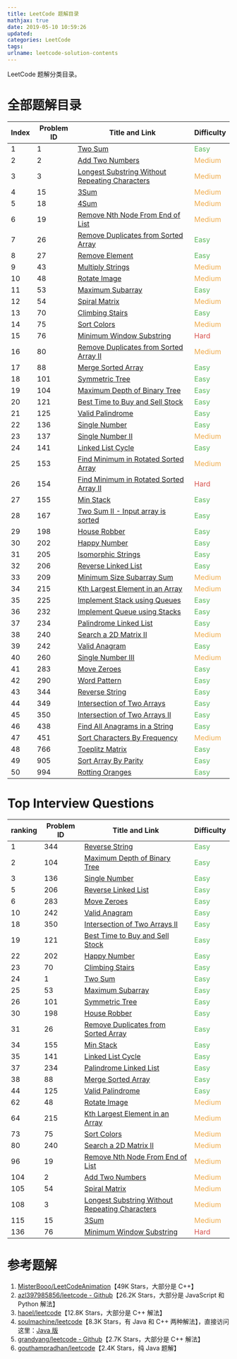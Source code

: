 ```yaml
---
title: LeetCode 题解目录
mathjax: true
date: 2019-05-10 10:59:26
updated:
categories: LeetCode
tags:
urlname: leetcode-solution-contents
---
```


LeetCode 题解分类目录。

<!-- more -->

# 全部题解目录

| Index | Problem ID | Title and Link                                               | Difficulty                                |
| ----- | ---------- | ------------------------------------------------------------ | ----------------------------------------- |
| 1     | 1          | [Two Sum](https://52heartz.top/articles/LeetCode-1-Two-Sum/) | <span style="color:#5cb85c">Easy</span>   |
| 2     | 2          | [Add Two Numbers](https://52heartz.top/articles/LeetCode-2-Add-Two-Numbers/) | <span style="color:#f0ad4e">Medium</span> |
| 3     | 3          | [Longest Substring Without Repeating Characters](https://52heartz.top/articles/LeetCode-3-Longest-Substring-Without-Repeating-Characters/) | <span style="color:#f0ad4e">Medium</span> |
| 4     | 15         | [3Sum](https://52heartz.top/articles/LeetCode-15-3Sum/)      | <span style="color:#f0ad4e">Medium</span> |
| 5     | 18         | [4Sum](https://52heartz.top/articles/LeetCode-18-4Sum/)      | <span style="color:#f0ad4e">Medium</span> |
| 6     | 19         | [Remove Nth Node From End of List](https://52heartz.top/articles/LeetCode-19-Remove-Nth-Node-From-End-of-List/) | <span style="color:#f0ad4e">Medium</span> |
| 7     | 26         | [Remove Duplicates from Sorted Array](https://52heartz.top/articles/LeetCode-26-Remove-Duplicates-form-Sorted-Array/) | <span style="color:#5cb85c">Easy</span>   |
| 8     | 27         | [Remove Element](https://52heartz.top/articles/LeetCode-27-Remove-Element/) | <span style="color:#5cb85c">Easy</span>   |
| 9     | 43         | [Multiply Strings](https://52heartz.top/articles/LeetCode-43-Multiply-Strings/) | <span style="color:#f0ad4e">Medium</span> |
| 10    | 48         | [Rotate Image](https://52heartz.top/articles/LeetCode-48-Rotate-Image/) | <span style="color:#f0ad4e">Medium</span> |
| 11    | 53         | [Maximum Subarray](https://52heartz.top/articles/LeetCode-53-Maximum-Subarray/) | <span style="color:#5cb85c">Easy</span>   |
| 12    | 54         | [Spiral Matrix](https://52heartz.top/articles/LeetCode-54-Spiral-Matrix&jianzhi-Offer-29/) | <span style="color:#f0ad4e">Medium</span> |
| 13    | 70         | [Climbing Stairs](https://52heartz.top/articles/LeetCode-70-Climbing-Stairs/) | <span style="color:#5cb85c">Easy</span>   |
| 14    | 75         | [Sort Colors](https://52heartz.top/articles/LeetCode-75-Sort-Colors/) | <span style="color:#f0ad4e">Medium</span> |
| 15    | 76         | [Minimum Window Substring](https://52heartz.top/articles/LeetCode-76-Minimum-Window-Substring/) | <span style="color:#d9534f">Hard</span>   |
| 16    | 80         | [Remove Duplicates from Sorted Array II](https://52heartz.top/articles/LeetCode-80-Remove-Duplicates-from-Sorted-Array-II/) | <span style="color:#f0ad4e">Medium</span> |
| 17    | 88         | [Merge Sorted Array](https://52heartz.top/articles/LeetCode-88-Merge-Sorted-Array/) | <span style="color:#5cb85c">Easy</span>   |
| 18    | 101        | [Symmetric Tree](https://52heartz.top/articles/LeetCode-101-Symmetric-Tree/) | <span style="color:#5cb85c">Easy</span>   |
| 19    | 104        | [Maximum Depth of Binary Tree](https://52heartz.top/articles/leetcode-104-maximum-depth-of-binary-tree/) | <span style="color:#5cb85c">Easy</span>   |
| 20    | 121        | [Best Time to Buy and Sell Stock](https://52heartz.top/articles/LeetCode-121-Best-Time-to-Buy-and-Sell-Stock/) | <span style="color:#5cb85c">Easy</span>   |
| 21    | 125        | [Valid Palindrome](https://52heartz.top/articles/LeetCode-125-Valid-Palindrome/) | <span style="color:#5cb85c">Easy</span>   |
| 22    | 136        | [Single Number](https://52heartz.top/articles/LeetCode-136-Single-Number/) | <span style="color:#5cb85c">Easy</span>   |
| 23    | 137        | [Single Number II](https://52heartz.top/articles/LeetCode-137-Single-Number-II/) | <span style="color:#f0ad4e">Medium</span> |
| 24    | 141        | [Linked List Cycle](https://52heartz.top/articles/LeetCode-141-Linked-List-Cycle/) | <span style="color:#5cb85c">Easy</span>   |
| 25    | 153        | [Find Minimum in Rotated Sorted Array](https://52heartz.top/articles/LeetCode-153-Find-Minimum-in-Rotated-Sorted-Array/) | <span style="color:#f0ad4e">Medium</span> |
| 26    | 154        | [Find Minimum in Rotated Sorted Array II](https://52heartz.top/articles/LeetCode-154-Find-Minimum-in-Rotated-Sorted-Array-II/) | <span style="color:#d9534f">Hard</span>   |
| 27    | 155        | [Min Stack](https://52heartz.top/articles/LeetCode-155-Min-Stack&jianzhi-offer-30/) | <span style="color:#5cb85c">Easy</span>   |
| 28    | 167        | [Two Sum II - Input array is sorted](https://52heartz.top/articles/LeetCode-167-Two-Sum-II-Input-array-is-sorted/) | <span style="color:#5cb85c">Easy</span>   |
| 29    | 198        | [House Robber](https://52heartz.top/articles/leetcode-198-house-robber/) | <span style="color:#5cb85c">Easy</span>   |
| 30    | 202        | [Happy Number](https://52heartz.top/articles/LeetCode-202-Happy-Number/) | <span style="color:#5cb85c">Easy</span>   |
| 31    | 205        | [Isomorphic Strings](https://52heartz.top/articles/LeetCode-205-Isomorphic-Strings/) | <span style="color:#5cb85c">Easy</span>   |
| 32    | 206        | [Reverse Linked List](https://52heartz.top/articles/leetcode-206-reverse-linked-list/) | <span style="color:#5cb85c">Easy</span>   |
| 33    | 209        | [Minimum Size Subarray Sum](https://52heartz.top/articles/LeetCode-209-Minimum-Size-Subarray-Sum/) | <span style="color:#f0ad4e">Medium</span> |
| 34    | 215        | [Kth Largest Element in an Array](https://52heartz.top/articles/LeetCode-215-Kth-Largest-Element-in-an-Array/) | <span style="color:#f0ad4e">Medium</span> |
| 35    | 225        | [Implement Stack using Queues](https://52heartz.top/articles/LeetCode-225-Implement-Stack-using-Queues/) | <span style="color:#5cb85c">Easy</span>   |
| 36    | 232        | [Implement Queue using Stacks](https://52heartz.top/articles/LeetCode-232-Implement-Queue-using-Stacks/) | <span style="color:#5cb85c">Easy</span>   |
| 37    | 234        | [Palindrome Linked List](https://52heartz.top/articles/LeetCode-234-Palindrome-Linked-List/) | <span style="color:#5cb85c">Easy</span>   |
| 38    | 240        | [Search a 2D Matrix II](https://52heartz.top/articles/LeetCode-240-Search-a-2D-Matrix-II/) | <span style="color:#f0ad4e">Medium</span> |
| 39    | 242        | [Valid Anagram](https://52heartz.top/articles/LeetCode-242-Valid-Anagram/) | <span style="color:#5cb85c">Easy</span>   |
| 40    | 260        | [Single Number III](https://52heartz.top/articles/LeetCode-260-Single-Number-III/) | <span style="color:#f0ad4e">Medium</span> |
| 41    | 283        | [Move Zeroes](https://52heartz.top/articles/LeetCode-283-Move-Zeros/) | <span style="color:#5cb85c">Easy</span>   |
| 42    | 290        | [Word Pattern](https://52heartz.top/articles/LeetCode-290-Word-Pattern/) | <span style="color:#5cb85c">Easy</span>   |
| 43    | 344        | [Reverse String](https://52heartz.top/articles/LeetCode-344-Reverse-String/) | <span style="color:#5cb85c">Easy</span>   |
| 44    | 349        | [Intersection of Two Arrays](https://52heartz.top/articles/LeetCode-349-Intersection-of-Two-Arrays/) | <span style="color:#5cb85c">Easy</span>   |
| 45    | 350        | [Intersection of Two Arrays II](https://52heartz.top/articles/LeetCode-350-Intersection-of-Two-Arrays-II/) | <span style="color:#5cb85c">Easy</span>   |
| 46    | 438        | [Find All Anagrams in a String](https://52heartz.top/articles/LeetCode-438-Find-All-Anagrams-in-a-String/) | <span style="color:#5cb85c">Easy</span>   |
| 47    | 451        | [Sort Characters By Frequency](https://52heartz.top/articles/LeetCode-451-Sort-Characters-By-Frequency/) | <span style="color:#f0ad4e">Medium</span> |
| 48    | 766        | [Toeplitz Matrix](https://52heartz.top/articles/LeetCode-766-Toeplitz-Matrix/) | <span style="color:#5cb85c">Easy</span>   |
| 49    | 905        | [Sort Array By Parity](https://52heartz.top/articles/LeetCode-905-Sort-Array-By-Parity/) | <span style="color:#5cb85c">Easy</span>   |
| 50    | 994        | [Rotting Oranges](https://52heartz.top/articles/LeetCode-994-Rotting-Oranges/) | <span style="color:#5cb85c">Easy</span>   |



# Top Interview Questions

| ranking | Problem ID | Title and Link                                               | Difficulty                                |
| ------- | ---------- | ------------------------------------------------------------ | ----------------------------------------- |
| 1       | 344        | [Reverse String](https://52heartz.top/articles/LeetCode-344-Reverse-String/) | <span style="color:#5cb85c">Easy</span>   |
| 2       | 104        | [Maximum Depth of Binary Tree](https://52heartz.top/articles/leetcode-104-maximum-depth-of-binary-tree/) | <span style="color:#5cb85c">Easy</span>   |
| 3       | 136        | [Single Number](https://52heartz.top/articles/LeetCode-136-Single-Number/) | <span style="color:#5cb85c">Easy</span>   |
| 5       | 206        | [Reverse Linked List](https://52heartz.top/articles/leetcode-206-reverse-linked-list/) | <span style="color:#5cb85c">Easy</span>   |
| 6       | 283        | [Move Zeroes](https://52heartz.top/articles/LeetCode-283-Move-Zeros/) | <span style="color:#5cb85c">Easy</span>   |
| 10      | 242        | [Valid Anagram](https://52heartz.top/articles/LeetCode-242-Valid-Anagram/) | <span style="color:#5cb85c">Easy</span>   |
| 18      | 350        | [Intersection of Two Arrays II](https://52heartz.top/articles/LeetCode-350-Intersection-of-Two-Arrays-II/) | <span style="color:#5cb85c">Easy</span>   |
| 19      | 121        | [Best Time to Buy and Sell Stock](https://52heartz.top/articles/LeetCode-121-Best-Time-to-Buy-and-Sell-Stock/) | <span style="color:#5cb85c">Easy</span>   |
| 22      | 202        | [Happy Number](https://52heartz.top/articles/LeetCode-202-Happy-Number/) | <span style="color:#5cb85c">Easy</span>   |
| 23      | 70         | [Climbing Stairs](https://52heartz.top/articles/LeetCode-70-Climbing-Stairs/) | <span style="color:#5cb85c">Easy</span>   |
| 24      | 1          | [Two Sum](https://52heartz.top/articles/LeetCode-1-Two-Sum/) | <span style="color:#5cb85c">Easy</span>   |
| 25      | 53         | [Maximum Subarray](https://52heartz.top/articles/LeetCode-53-Maximum-Subarray/) | <span style="color:#5cb85c">Easy</span>   |
| 26      | 101        | [Symmetric Tree](https://52heartz.top/articles/LeetCode-101-Symmetric-Tree/) | <span style="color:#5cb85c">Easy</span>   |
| 30      | 198        | [House Robber](https://52heartz.top/articles/leetcode-198-house-robber/) | <span style="color:#5cb85c">Easy</span>   |
| 31      | 26         | [Remove Duplicates from Sorted Array](https://52heartz.top/articles/LeetCode-26-Remove-Duplicates-form-Sorted-Array/) | <span style="color:#5cb85c">Easy</span>   |
| 34      | 155        | [Min Stack](https://52heartz.top/articles/LeetCode-155-Min-Stack&jianzhi-offer-30/) | <span style="color:#5cb85c">Easy</span>   |
| 35      | 141        | [Linked List Cycle](https://52heartz.top/articles/LeetCode-141-Linked-List-Cycle/) | <span style="color:#5cb85c">Easy</span>   |
| 37      | 234        | [Palindrome Linked List](https://52heartz.top/articles/LeetCode-234-Palindrome-Linked-List/) | <span style="color:#5cb85c">Easy</span>   |
| 38      | 88         | [Merge Sorted Array](https://52heartz.top/articles/LeetCode-88-Merge-Sorted-Array/) | <span style="color:#5cb85c">Easy</span>   |
| 44      | 125        | [Valid Palindrome](https://52heartz.top/articles/LeetCode-125-Valid-Palindrome/) | <span style="color:#5cb85c">Easy</span>   |
| 62      | 48         | [Rotate Image](https://52heartz.top/articles/LeetCode-48-Rotate-Image/) | <span style="color:#f0ad4e">Medium</span> |
| 64      | 215        | [Kth Largest Element in an Array](https://52heartz.top/articles/LeetCode-215-Kth-Largest-Element-in-an-Array/) | <span style="color:#f0ad4e">Medium</span> |
| 73      | 75         | [Sort Colors](https://52heartz.top/articles/LeetCode-75-Sort-Colors/) | <span style="color:#f0ad4e">Medium</span> |
| 80      | 240        | [Search a 2D Matrix II](https://52heartz.top/articles/LeetCode-240-Search-a-2D-Matrix-II/) | <span style="color:#f0ad4e">Medium</span> |
| 96      | 19         | [Remove Nth Node From End of List](https://52heartz.top/articles/LeetCode-19-Remove-Nth-Node-From-End-of-List/) | <span style="color:#f0ad4e">Medium</span> |
| 104     | 2          | [Add Two Numbers](https://52heartz.top/articles/LeetCode-2-Add-Two-Numbers/) | <span style="color:#f0ad4e">Medium</span> |
| 105     | 54         | [Spiral Matrix](https://52heartz.top/articles/LeetCode-54-Spiral-Matrix&jianzhi-Offer-29/) | <span style="color:#f0ad4e">Medium</span> |
| 108     | 3          | [Longest Substring Without Repeating Characters](https://52heartz.top/articles/LeetCode-3-Longest-Substring-Without-Repeating-Characters/) | <span style="color:#f0ad4e">Medium</span> |
| 115     | 15         | [3Sum](https://52heartz.top/articles/LeetCode-15-3Sum/)      | <span style="color:#f0ad4e">Medium</span> |
| 136     | 76         | [Minimum Window Substring](https://52heartz.top/articles/LeetCode-76-Minimum-Window-Substring/) | <span style="color:#d9534f">Hard</span>   |



# 参考题解

1. [MisterBooo/LeetCodeAnimation](https://github.com/MisterBooo/LeetCodeAnimation)【49K Stars，大部分是 C++】
2. [azl397985856/leetcode - Github](https://github.com/azl397985856/leetcode)【26.2K Stars，大部分是 JavaScript 和 Python 解法】
3. [haoel/leetcode](https://github.com/haoel/leetcode)【12.8K Stars，大部分是 C++ 解法】
4. [soulmachine/leetcode](https://github.com/soulmachine/leetcode)【8.3K Stars，有 Java 和 C++ 两种解法】，直接访问这里：[Java 版](https://soulmachine.gitbooks.io/algorithm-essentials/content/java/)
5. [grandyang/leetcode - Github](https://github.com/grandyang/leetcode)【2.7K Stars，大部分是 C++ 解法】
6. [gouthampradhan/leetcode](https://github.com/gouthampradhan/leetcode)【2.4K Stars，纯 Java 题解】